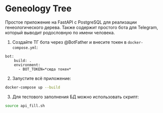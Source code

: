 # Geneology Tree
Простое приложение на FastAPI с PostgreSQL для реализации генеологического дерева.
Также содержит простого бота для Telegram, который выводит родословную по имени человека.

1. Создайте ТГ бота через @BotFather и внесите токен в `docker-compose.yml`:
```compose
bot:
    build: .
    environment:
      - BOT_TOKEN=*сюда токен*
```

2. Запустите всё приложение:
```bash
docker-compose up --build
```

3. Для тестового заполнения БД можно использовать скрипт:
```bash
source api_fill.sh
```
